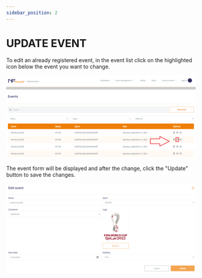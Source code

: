 ```yaml
---
sidebar_position: 2
---
```


# UPDATE EVENT

To edit an already registered event, in the event list click on the highlighted icon below the event you want to change.

![1](/img/update-event.png)

The event form will be displayed and after the change, click the "Update" button to save the changes.

![1](/img/update-event-form.png)